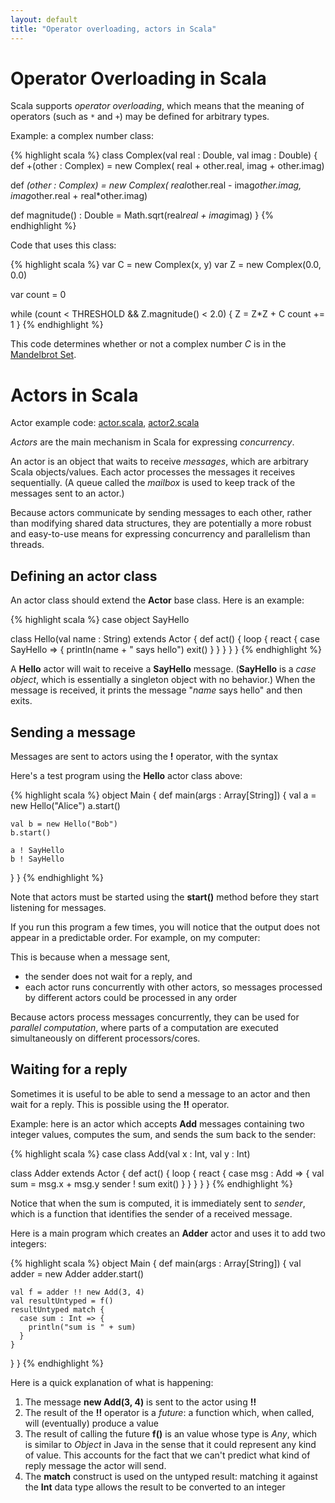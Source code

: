```yaml
---
layout: default
title: "Operator overloading, actors in Scala"
---
```


Operator Overloading in Scala
=============================

Scala supports *operator overloading*, which means that the meaning of operators (such as `*` and `+`) may be defined for arbitrary types.

Example: a complex number class:

{% highlight scala %}
class Complex(val real : Double, val imag : Double) {
  def +(other : Complex) = new Complex(
    real + other.real,
    imag + other.imag)

  def *(other : Complex) = new Complex(
    real*other.real - imag*other.imag,
    imag*other.real + real*other.imag)

  def magnitude() : Double = Math.sqrt(real*real + imag*imag)
}
{% endhighlight %}

Code that uses this class:

{% highlight scala %}
var C = new Complex(x, y)
var Z = new Complex(0.0, 0.0)

var count = 0

while (count < THRESHOLD && Z.magnitude() < 2.0) {
  Z = Z*Z + C
  count += 1
}
{% endhighlight %}

This code determines whether or not a complex number *C* is in the [Mandelbrot Set](http://en.wikipedia.org/wiki/Mandelbrot_set).

Actors in Scala
===============

Actor example code: [actor.scala](actor.scala), [actor2.scala](actor2.scala)

*Actors* are the main mechanism in Scala for expressing *concurrency*.

An actor is an object that waits to receive *messages*, which are arbitrary Scala objects/values. Each actor processes the messages it receives sequentially. (A queue called the *mailbox* is used to keep track of the messages sent to an actor.)

Because actors communicate by sending messages to each other, rather than modifying shared data structures, they are potentially a more robust and easy-to-use means for expressing concurrency and parallelism than threads.

Defining an actor class
-----------------------

An actor class should extend the **Actor** base class. Here is an example:

{% highlight scala %}
case object SayHello

class Hello(val name : String) extends Actor {
  def act() {
    loop {
      react {
        case SayHello => {
          println(name + " says hello")
          exit()
        }
      }
    }
  }
}
{% endhighlight %}

A **Hello** actor will wait to receive a **SayHello** message. (**SayHello** is a *case object*, which is essentially a singleton object with no behavior.) When the message is received, it prints the message "*name* says hello" and then exits.

Sending a message
-----------------

Messages are sent to actors using the **!** operator, with the syntax

Here's a test program using the **Hello** actor class above:

{% highlight scala %}
object Main {
  def main(args : Array[String]) {
    val a = new Hello("Alice")
    a.start()

    val b = new Hello("Bob")
    b.start()

    a ! SayHello
    b ! SayHello
  }
}
{% endhighlight %}

Note that actors must be started using the **start()** method before they start listening for messages.

If you run this program a few times, you will notice that the output does not appear in a predictable order. For example, on my computer:

This is because when a message sent,

-   the sender does not wait for a reply, and
-   each actor runs concurrently with other actors, so messages processed by different actors could be processed in any order

Because actors process messages concurrently, they can be used for *parallel computation*, where parts of a computation are executed simultaneously on different processors/cores.

Waiting for a reply
-------------------

Sometimes it is useful to be able to send a message to an actor and then wait for a reply. This is possible using the **!!** operator.

Example: here is an actor which accepts **Add** messages containing two integer values, computes the sum, and sends the sum back to the sender:

{% highlight scala %}
case class Add(val x : Int, val y : Int)

class Adder extends Actor {
  def act() {
    loop {
      react {
        case msg : Add => {
          val sum = msg.x + msg.y
          sender ! sum
          exit()
        }
      }
    }
  }
}
{% endhighlight %}

Notice that when the sum is computed, it is immediately sent to *sender*, which is a function that identifies the sender of a received message.

Here is a main program which creates an **Adder** actor and uses it to add two integers:

{% highlight scala %}
object Main {
  def main(args : Array[String]) {
    val adder = new Adder
    adder.start()

    val f = adder !! new Add(3, 4)
    val resultUntyped = f()
    resultUntyped match {
      case sum : Int => {
        println("sum is " + sum)
      }
    }
  }
}
{% endhighlight %}

Here is a quick explanation of what is happening:

1.  The message **new Add(3, 4)** is sent to the actor using **!!**
2.  The result of the **!!** operator is a *future*: a function which, when called, will (eventually) produce a value
3.  The result of calling the future **f()** is an value whose type is *Any*, which is similar to *Object* in Java in the sense that it could represent any kind of value. This accounts for the fact that we can't predict what kind of reply message the actor will send.
4.  The **match** construct is used on the untyped result: matching it against the **Int** data type allows the result to be converted to an integer

